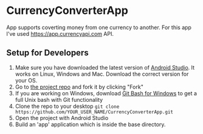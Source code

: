 # CurrencyConverterApp

App supports coverting money from one currency to another. 
For this app I've used https://app.currencyapi.com API. 

## Setup for Developers
1. Make sure you have downloaded the latest version of [Android Studio](https://developer.android.com/sdk/index.html). It works on Linux, Windows and Mac. Download the correct version for your OS.
2. Go to [the project repo](https://github.com/UstinovaUliana/CurrencyConverterApp) and fork it by clicking "Fork"
3. If you are working on Windows, download [Git Bash for Windows](https://git-for-windows.github.io/) to get a full Unix bash with Git functionality
4. Clone the repo to your desktop `git clone https://github.com/YOUR_USER_NAME/CurrencyConverterApp.git`
5. Open the project with Android Studio
6. Build an 'app' application which is inside the base directory.
